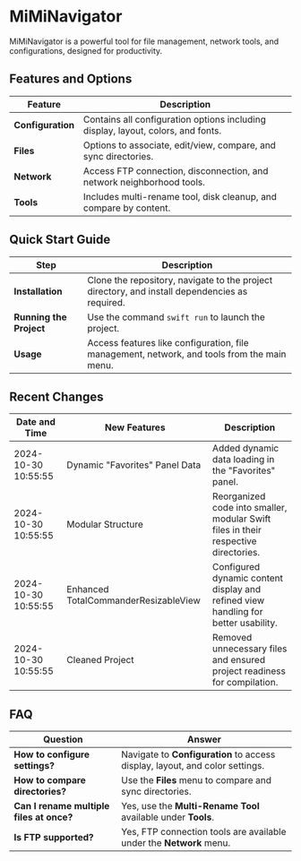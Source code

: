 
# MiMiNavigator

MiMiNavigator is a powerful tool for file management, network tools, and configurations, designed for productivity.

## Features and Options

| Feature                  | Description                                                                                          |
|--------------------------|------------------------------------------------------------------------------------------------------|
| **Configuration**        | Contains all configuration options including display, layout, colors, and fonts.                     |
| **Files**                | Options to associate, edit/view, compare, and sync directories.                                      |
| **Network**              | Access FTP connection, disconnection, and network neighborhood tools.                               |
| **Tools**                | Includes multi-rename tool, disk cleanup, and compare by content.                                   |

## Quick Start Guide

| Step                    | Description                                                                                    |
|-------------------------|------------------------------------------------------------------------------------------------|
| **Installation**        | Clone the repository, navigate to the project directory, and install dependencies as required. |
| **Running the Project** | Use the command `swift run` to launch the project.                                             |
| **Usage**               | Access features like configuration, file management, network, and tools from the main menu.    |

## Recent Changes

| Date and Time           | New Features                             | Description                                                                          |
|-------------------------|------------------------------------------|--------------------------------------------------------------------------------------|
| 2024-10-30 10:55:55      | Dynamic "Favorites" Panel Data           | Added dynamic data loading in the "Favorites" panel.                                 |
| 2024-10-30 10:55:55      | Modular Structure                        | Reorganized code into smaller, modular Swift files in their respective directories.   |
| 2024-10-30 10:55:55      | Enhanced TotalCommanderResizableView     | Configured dynamic content display and refined view handling for better usability.    |
| 2024-10-30 10:55:55      | Cleaned Project                          | Removed unnecessary files and ensured project readiness for compilation.              |

## FAQ

| Question                                        | Answer                                                                                     |
|-------------------------------------------------|--------------------------------------------------------------------------------------------|
| **How to configure settings?**                  | Navigate to **Configuration** to access display, layout, and color settings.               |
| **How to compare directories?**                 | Use the **Files** menu to compare and sync directories.                                    |
| **Can I rename multiple files at once?**        | Yes, use the **Multi-Rename Tool** available under **Tools**.                              |
| **Is FTP supported?**                           | Yes, FTP connection tools are available under the **Network** menu.                        |
